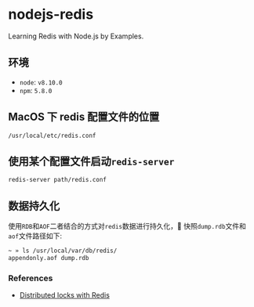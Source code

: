 # nodejs-redis

Learning Redis with Node.js by Examples.

## 环境

- `node`: `v8.10.0`
- `npm`: `5.8.0`

## MacOS 下 redis 配置文件的位置

`/usr/local/etc/redis.conf`

## 使用某个配置文件启动`redis-server`

`redis-server path/redis.conf`

## 数据持久化

使用`RDB`和`AOF`二者结合的方式对`redis`数据进行持久化， 快照`dump.rdb`文件和`aof`文件路径如下:

```bash
~ » ls /usr/local/var/db/redis/
appendonly.aof dump.rdb
```

### References

- [Distributed locks with Redis](https://redis.io/topics/distlock)
